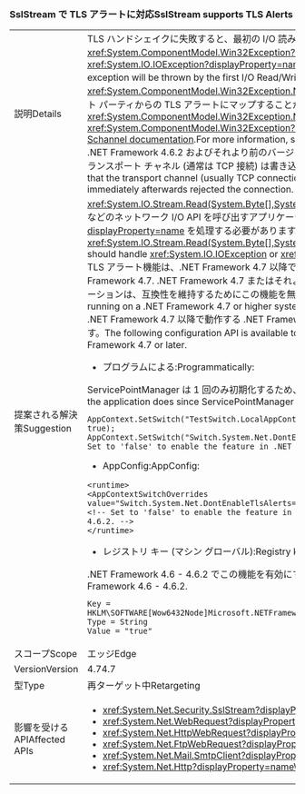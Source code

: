 ### <a name="sslstream-supports-tls-alerts"></a><span data-ttu-id="98d20-101">SslStream で TLS アラートに対応</span><span class="sxs-lookup"><span data-stu-id="98d20-101">SslStream supports TLS Alerts</span></span>

|   |   |
|---|---|
|<span data-ttu-id="98d20-102">説明</span><span class="sxs-lookup"><span data-stu-id="98d20-102">Details</span></span>|<span data-ttu-id="98d20-103">TLS ハンドシェイクに失敗すると、最初の I/O 読み取り/書き込み操作によって <xref:System.IO.IOException?displayProperty=name> と内部例外 <xref:System.ComponentModel.Win32Exception?displayProperty=name> がスローされます。</span><span class="sxs-lookup"><span data-stu-id="98d20-103">After a failed TLS handshake, an <xref:System.IO.IOException?displayProperty=name> with an inner <xref:System.ComponentModel.Win32Exception?displayProperty=name> exception will be thrown by the first I/O Read/Write operation.</span></span> <span data-ttu-id="98d20-104"><xref:System.ComponentModel.Win32Exception?displayProperty=name> の <xref:System.ComponentModel.Win32Exception.NativeErrorCode?displayProperty=name> コードは、この [Schannel ドキュメント](https://msdn.microsoft.com/library/windows/desktop/dd721886%28v=vs.85%29.aspx)を使用してリモート パーティからの TLS アラートにマップすることができます。詳細については、「[RFC 2246: Section 7.2.2 Error alerts](https://tools.ietf.org/html/rfc2246#section-7.2.2)」をご覧ください。</span><span class="sxs-lookup"><span data-stu-id="98d20-104">The <xref:System.ComponentModel.Win32Exception.NativeErrorCode?displayProperty=name> code for the <xref:System.ComponentModel.Win32Exception?displayProperty=name> can be mapped to the TLS Alert from the remote party using this [Schannel documentation](https://msdn.microsoft.com/library/windows/desktop/dd721886%28v=vs.85%29.aspx).For more information, see [RFC 2246: Section 7.2.2 Error alerts](https://tools.ietf.org/html/rfc2246#section-7.2.2).</span></span> <br/><span data-ttu-id="98d20-105">.NET Framework 4.6.2 およびそれより前のバージョンでの動作では、他のパーティがハンドシェイクに失敗してそのすぐ後に接続を拒否した場合、トランスポート チャネル (通常は TCP 接続) は書き込みまたは読み取り中にタイムアウトします。</span><span class="sxs-lookup"><span data-stu-id="98d20-105">The behavior in .NET Framework 4.6.2 and earlier is that the transport channel (usually TCP connection) will timeout during either Write or Read if the other party failed the handshake and immediately afterwards rejected the connection.</span></span>|
|<span data-ttu-id="98d20-106">提案される解決策</span><span class="sxs-lookup"><span data-stu-id="98d20-106">Suggestion</span></span>|<span data-ttu-id="98d20-107"><xref:System.IO.Stream.Read(System.Byte[],System.Int32,System.Int32)>/<xref:System.IO.Stream.Write(System.Byte[],System.Int32,System.Int32)> などのネットワーク I/O API を呼び出すアプリケーションは、<xref:System.IO.IOException> または <xref:System.TimeoutException?displayProperty=name> を処理する必要があります。</span><span class="sxs-lookup"><span data-stu-id="98d20-107">Applications calling network I/O APIs such as <xref:System.IO.Stream.Read(System.Byte[],System.Int32,System.Int32)>/<xref:System.IO.Stream.Write(System.Byte[],System.Int32,System.Int32)> should handle <xref:System.IO.IOException> or <xref:System.TimeoutException?displayProperty=name>.</span></span><br/><span data-ttu-id="98d20-108">TLS アラート機能は、.NET Framework 4.7 以降では既定で有効になります。</span><span class="sxs-lookup"><span data-stu-id="98d20-108">The TLS Alerts feature is enabled by default starting with .NET Framework 4.7.</span></span> <span data-ttu-id="98d20-109">.NET Framework 4.7 またはそれより後のシステムで動作する 4.0 から 4.6.2 のバージョンの .NET Framework を対象とするアプリケーションは、互換性を維持するためにこの機能を無効にします。</span><span class="sxs-lookup"><span data-stu-id="98d20-109">Applications targeting versions of the .NET Framework from 4.0 through 4.6.2 running on a .NET Framework 4.7 or higher system will have the feature disabled to preserve compatibility.</span></span> <br/><span data-ttu-id="98d20-110">.NET Framework 4.7 以降で動作する .NET Framework 4.6 以降のアプリケーションでこの機能を有効または無効にするには、次の構成 API を使います。</span><span class="sxs-lookup"><span data-stu-id="98d20-110">The following configuration API is available to enable or disable the feature for .NET Framework 4.6 and later applications running on .NET Framework 4.7 or later.</span></span><ul><li><span data-ttu-id="98d20-111">プログラムによる:</span><span class="sxs-lookup"><span data-stu-id="98d20-111">Programmatically:</span></span></li></ul><span data-ttu-id="98d20-112">ServicePointManager は 1 回のみ初期化するため、アプリケーションで行われる一番最初の動作にする必要があります。</span><span class="sxs-lookup"><span data-stu-id="98d20-112">Must be the very first thing the application does since ServicePointManager will initialize only once:</span></span><pre><code class="lang-csharp">AppContext.SetSwitch(&quot;TestSwitch.LocalAppContext.DisableCaching&quot;, true);&#13;&#10;AppContext.SetSwitch(&quot;Switch.System.Net.DontEnableTlsAlerts&quot;, true); // Set to &#39;false&#39; to enable the feature in .NET Framework 4.6 - 4.6.2.&#13;&#10;</code></pre><ul><li><span data-ttu-id="98d20-113">AppConfig:</span><span class="sxs-lookup"><span data-stu-id="98d20-113">AppConfig:</span></span></li></ul><pre><code class="lang-xml">&lt;runtime&gt;&#13;&#10;&lt;AppContextSwitchOverrides value=&quot;Switch.System.Net.DontEnableTlsAlerts=true&quot;/&gt;&#13;&#10;&lt;!-- Set to &#39;false&#39; to enable the feature in .NET Framework 4.6 - 4.6.2. --&gt;&#13;&#10;&lt;/runtime&gt;&#13;&#10;</code></pre><ul><li><span data-ttu-id="98d20-114">レジストリ キー (マシン グローバル):</span><span class="sxs-lookup"><span data-stu-id="98d20-114">Registry key (machine global):</span></span></li></ul><span data-ttu-id="98d20-115">.NET Framework 4.6 - 4.6.2 でこの機能を有効にするには、Value を <code>false</code> に設定します。</span><span class="sxs-lookup"><span data-stu-id="98d20-115">Set the Value to <code>false</code> to enable the feature in .NET Framework 4.6 - 4.6.2.</span></span><pre><code>Key = HKLM\SOFTWARE\[Wow6432Node\]Microsoft\.NETFramework\AppContext\Switch.System.Net.DontEnableTlsAlerts&#13;&#10;Type = String&#13;&#10;Value = &quot;true&quot;&#13;&#10;</code></pre>|
|<span data-ttu-id="98d20-116">スコープ</span><span class="sxs-lookup"><span data-stu-id="98d20-116">Scope</span></span>|<span data-ttu-id="98d20-117">エッジ</span><span class="sxs-lookup"><span data-stu-id="98d20-117">Edge</span></span>|
|<span data-ttu-id="98d20-118">Version</span><span class="sxs-lookup"><span data-stu-id="98d20-118">Version</span></span>|<span data-ttu-id="98d20-119">4.7</span><span class="sxs-lookup"><span data-stu-id="98d20-119">4.7</span></span>|
|<span data-ttu-id="98d20-120">型</span><span class="sxs-lookup"><span data-stu-id="98d20-120">Type</span></span>|<span data-ttu-id="98d20-121">再ターゲット中</span><span class="sxs-lookup"><span data-stu-id="98d20-121">Retargeting</span></span>|
|<span data-ttu-id="98d20-122">影響を受ける API</span><span class="sxs-lookup"><span data-stu-id="98d20-122">Affected APIs</span></span>|<ul><li><xref:System.Net.Security.SslStream?displayProperty=nameWithType></li><li><xref:System.Net.WebRequest?displayProperty=nameWithType></li><li><xref:System.Net.HttpWebRequest?displayProperty=nameWithType></li><li><xref:System.Net.FtpWebRequest?displayProperty=nameWithType></li><li><xref:System.Net.Mail.SmtpClient?displayProperty=nameWithType></li><li><xref:System.Net.Http?displayProperty=nameWithType></li></ul>|

